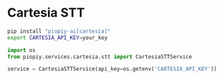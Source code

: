 # Cartesia STT

```bash
pip install "piopiy-ai[cartesia]"
export CARTESIA_API_KEY=your_key
```

```python
import os
from piopiy.services.cartesia.stt import CartesiaSTTService

service = CartesiaSTTService(api_key=os.getenv('CARTESIA_API_KEY'))
```
